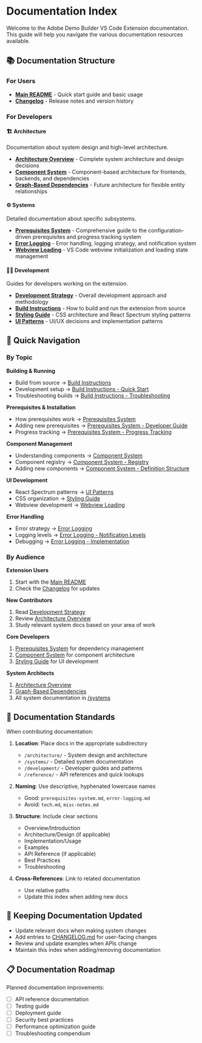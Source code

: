 # Documentation Index

Welcome to the Adobe Demo Builder VS Code Extension documentation. This guide will help you navigate the various documentation resources available.

## 📚 Documentation Structure

### For Users
- **[Main README](../README.md)** - Quick start guide and basic usage
- **[Changelog](./CHANGELOG.md)** - Release notes and version history

### For Developers

#### 🏗 Architecture
Documentation about system design and high-level architecture.

- **[Architecture Overview](./architecture/overview.md)** - Complete system architecture and design decisions
- **[Component System](./architecture/component-system.md)** - Component-based architecture for frontends, backends, and dependencies
- **[Graph-Based Dependencies](./architecture/graph-based-dependencies.md)** - Future architecture for flexible entity relationships

#### ⚙️ Systems
Detailed documentation about specific subsystems.

- **[Prerequisites System](./systems/prerequisites-system.md)** - Comprehensive guide to the configuration-driven prerequisites and progress tracking system
- **[Error Logging](./systems/error-logging.md)** - Error handling, logging strategy, and notification system
- **[Webview Loading](./systems/webview-loading.md)** - VS Code webview initialization and loading state management

#### 👨‍💻 Development
Guides for developers working on the extension.

- **[Development Strategy](./DEVELOPMENT-STRATEGY.md)** - Overall development approach and methodology
- **[Build Instructions](./build.md)** - How to build and run the extension from source
- **[Styling Guide](./development/styling-guide.md)** - CSS architecture and React Spectrum styling patterns
- **[UI Patterns](./development/ui-patterns.md)** - UI/UX decisions and implementation patterns

## 🎯 Quick Navigation

### By Topic

**Building & Running**
- Build from source → [Build Instructions](./build.md)
- Development setup → [Build Instructions - Quick Start](./build.md#quick-start)
- Troubleshooting builds → [Build Instructions - Troubleshooting](./build.md#troubleshooting)

**Prerequisites & Installation**
- How prerequisites work → [Prerequisites System](./systems/prerequisites-system.md)
- Adding new prerequisites → [Prerequisites System - Developer Guide](./systems/prerequisites-system.md#developer-guide)
- Progress tracking → [Prerequisites System - Progress Tracking](./systems/prerequisites-system.md#progress-tracking-system)

**Component Management**
- Understanding components → [Component System](./architecture/component-system.md)
- Component registry → [Component System - Registry](./architecture/component-system.md#component-registry)
- Adding new components → [Component System - Definition Structure](./architecture/component-system.md#component-definition-structure)

**UI Development**
- React Spectrum patterns → [UI Patterns](./development/ui-patterns.md)
- CSS organization → [Styling Guide](./development/styling-guide.md)
- Webview development → [Webview Loading](./systems/webview-loading.md)

**Error Handling**
- Error strategy → [Error Logging](./systems/error-logging.md)
- Logging levels → [Error Logging - Notification Levels](./systems/error-logging.md#error-notification-levels)
- Debugging → [Error Logging - Implementation](./systems/error-logging.md#implementation)

### By Audience

**Extension Users**
1. Start with the [Main README](../README.md)
2. Check the [Changelog](./CHANGELOG.md) for updates

**New Contributors**
1. Read [Development Strategy](./DEVELOPMENT-STRATEGY.md)
2. Review [Architecture Overview](./architecture/overview.md)
3. Study relevant system docs based on your area of work

**Core Developers**
1. [Prerequisites System](./systems/prerequisites-system.md) for dependency management
2. [Component System](./architecture/component-system.md) for component architecture
3. [Styling Guide](./development/styling-guide.md) for UI development

**System Architects**
1. [Architecture Overview](./architecture/overview.md)
2. [Graph-Based Dependencies](./architecture/graph-based-dependencies.md)
3. All system documentation in [/systems](./systems/)

## 📝 Documentation Standards

When contributing documentation:

1. **Location**: Place docs in the appropriate subdirectory
   - `/architecture/` - System design and architecture
   - `/systems/` - Detailed system documentation
   - `/development/` - Developer guides and patterns
   - `/reference/` - API references and quick lookups

2. **Naming**: Use descriptive, hyphenated lowercase names
   - Good: `prerequisites-system.md`, `error-logging.md`
   - Avoid: `tech.md`, `misc-notes.md`

3. **Structure**: Include clear sections
   - Overview/Introduction
   - Architecture/Design (if applicable)
   - Implementation/Usage
   - Examples
   - API Reference (if applicable)
   - Best Practices
   - Troubleshooting

4. **Cross-References**: Link to related documentation
   - Use relative paths
   - Update this index when adding new docs

## 🔄 Keeping Documentation Updated

- Update relevant docs when making system changes
- Add entries to [CHANGELOG.md](./CHANGELOG.md) for user-facing changes
- Review and update examples when APIs change
- Maintain this index when adding/removing documentation

## 📋 Documentation Roadmap

Planned documentation improvements:
- [ ] API reference documentation
- [ ] Testing guide
- [ ] Deployment guide
- [ ] Security best practices
- [ ] Performance optimization guide
- [ ] Troubleshooting compendium